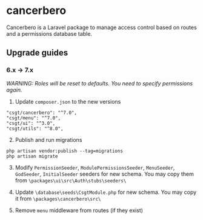 # cancerbero

Cancerbero is a Laravel package to manage access control based on routes and a permissions database table.

## Upgrade guides

### 6.x -> 7.x

_WARNING: Roles will be reset to defaults. You need to specify permissions again._

1. Update `composer.json` to the new versions

```
"csgt/cancerbero": "^7.0",
"csgt/menu": "^7.0",
"csgt/ui": "^3.0",
"csgt/utils": "^8.0",
```

2. Publish and run migrations

```
php artisan vendor:publish --tag=migrations
php artisan migrate
```

3. Modify `PermissionSeeder`, `ModulePermissionsSeeder`, `MenuSeeder`, `GodSeeder`, `InitialSeeder` seeders for new schema. You may copy them from
   `\packages\ui\src\Auth\stubs\seeders\`

4. Update `\database\seeds\CsgtModule.php` for new schema. You may copy it from
   `\packages\cancerbero\src\`

5. Remove `menu` middleware from routes (if they exist)
